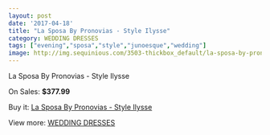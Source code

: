 ```yaml
---
layout: post
date: '2017-04-18'
title: "La Sposa By Pronovias - Style Ilysse"
category: WEDDING DRESSES
tags: ["evening","sposa","style","junoesque","wedding"]
image: http://img.sequinious.com/3503-thickbox_default/la-sposa-by-pronovias-style-ilysse.jpg
---
```

La Sposa By Pronovias - Style Ilysse

On Sales: **$377.99**
<a href="https://www.sequinious.com/wedding-dresses/1447-la-sposa-by-pronovias-style-ilysse.html"><amp-img layout="responsive" width="600" height="600" src="//img.sequinious.com/3503-thickbox_default/la-sposa-by-pronovias-style-ilysse.jpg" alt="La Sposa By Pronovias - Style Ilysse 0" /></a>
<a href="https://www.sequinious.com/wedding-dresses/1447-la-sposa-by-pronovias-style-ilysse.html"><amp-img layout="responsive" width="600" height="600" src="//img.sequinious.com/3505-thickbox_default/la-sposa-by-pronovias-style-ilysse.jpg" alt="La Sposa By Pronovias - Style Ilysse 1" /></a>
<a href="https://www.sequinious.com/wedding-dresses/1447-la-sposa-by-pronovias-style-ilysse.html"><amp-img layout="responsive" width="600" height="600" src="//img.sequinious.com/3504-thickbox_default/la-sposa-by-pronovias-style-ilysse.jpg" alt="La Sposa By Pronovias - Style Ilysse 2" /></a>

Buy it: [La Sposa By Pronovias - Style Ilysse](https://www.sequinious.com/wedding-dresses/1447-la-sposa-by-pronovias-style-ilysse.html "La Sposa By Pronovias - Style Ilysse")

View more: [WEDDING DRESSES](https://www.sequinious.com/2-wedding-dresses "WEDDING DRESSES")
